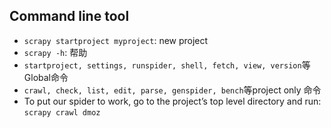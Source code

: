 ## Command line tool
-  `scrapy startproject myproject`: new project
-  `scrapy -h`: 帮助
-  `startproject, settings, runspider, shell, fetch, view, version`等Global命令
-  `crawl, check, list, edit, parse, genspider, bench`等project only 命令
-  To put our spider to work, go to the project’s top level directory and run: `scrapy crawl dmoz`

